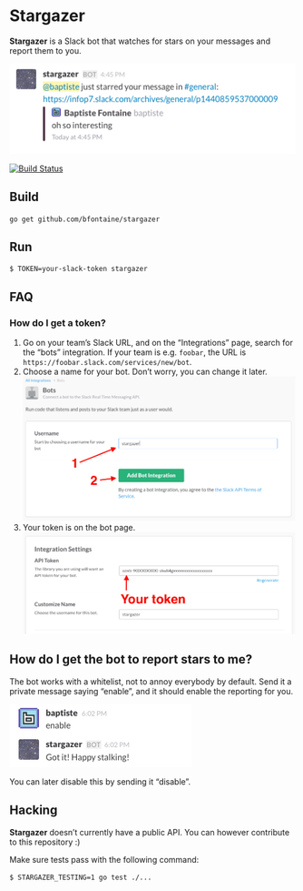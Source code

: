 # Stargazer

**Stargazer** is a Slack bot that watches for stars on your messages and report
them to you.

![](imgs/starred-msg.png)

[![Build Status](https://travis-ci.org/bfontaine/stargazer.svg)](https://travis-ci.org/bfontaine/stargazer)

## Build

    go get github.com/bfontaine/stargazer

## Run

    $ TOKEN=your-slack-token stargazer

## FAQ

### How do I get a token?

1. Go on your team’s Slack URL, and on the “Integrations” page, search for the
   “bots” integration. If your team is e.g. `foobar`, the URL is
   `https://foobar.slack.com/services/new/bot`.
2. Choose a name for your bot. Don’t worry, you can change it later.
   ![](imgs/create-bot.png)
3. Your token is on the bot page.
   ![](imgs/token.png)

## How do I get the bot to report stars to me?

The bot works with a whitelist, not to annoy everybody by default. Send it a
private message saying “enable”, and it should enable the reporting for you.

![](imgs/enable.png)

You can later disable this by sending it “disable”.

## Hacking

**Stargazer** doesn’t currently have a public API. You can however contribute
to this repository :)

Make sure tests pass with the following command:

    $ STARGAZER_TESTING=1 go test ./...
